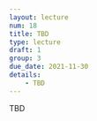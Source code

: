 ```yaml
---
layout: lecture
num: 18
title: TBD
type: lecture
draft: 1
group: 3
due_date: 2021-11-30
details: 
    - TBD
---
```



TBD